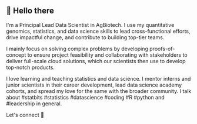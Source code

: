 ## 👋 Hello there

I'm a Principal Lead Data Scientist in AgBiotech. I use my quantitative genomics, statistics, and data science skills to lead cross-functional efforts, drive impactful change, and contribute to building top-tier teams.

I mainly focus on solving complex problems by developing proofs-of-concept to ensure project feasibility and collaborating with stakeholders to deliver full-scale cloud solutions, which our scientists then use to develop top-notch products.

I love learning and teaching statistics and data science. I mentor interns and junior scientists in their career development, lead data science academy cohorts, and spread my love for the same with the broader community. I talk about #statbits #statistics #datascience #coding #R #python and #leadership in general.

Let's connect 👋


<!--
**nsingh-phd/nsingh-phd** is a ✨ _special_ ✨ repository because its `README.md` (this file) appears on your GitHub profile.

Here are some ideas to get you started:

- 🔭 I’m currently working on ...
- 🌱 I’m currently learning ...
- 👯 I’m looking to collaborate on ...
- 🤔 I’m looking for help with ...
- 💬 Ask me about ...
- 📫 How to reach me: ...
- 😄 Pronouns: ...
- ⚡ Fun fact: ...
-->
